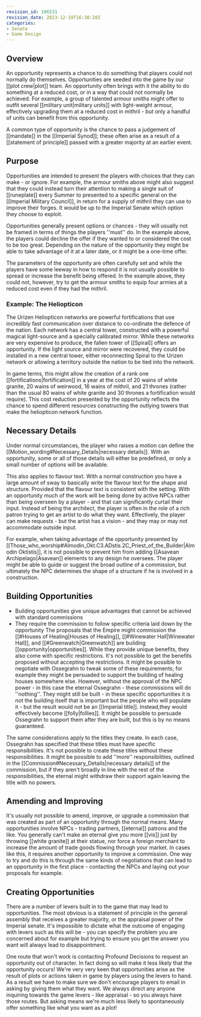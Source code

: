 ```yaml
---
revision_id: 106531
revision_date: 2023-12-19T16:38:20Z
categories:
- Senate
- Game Design
---
```


## Overview
An opportunity represents a chance to do something that players could not normally do themselves. Opportunities are seeded into the game by our [[plot crew|plot]] team. An opportunity often brings with it the ability to do something at a reduced cost, or in a way that could not normally be achieved. For example, a group of talented armour smiths might offer to outfit several [[military unit|military units]] with light-weight armour, effectively upgrading them at a reduced cost in mithril - but only a handful of units can benefit from this opportunity.

A common type of opportunity is the chance to pass a judgement of [[mandate]] in the [[Imperial Synod]]; these often arise as a result of a [[statement of principle]] passed with a greater majority at an earlier event.
## Purpose
Opportunities are intended to present the players with choices that they can make - or ignore. For example, the armour smiths above might also suggest that they could instead turn their attention to making a single suit of [[runeplate]] every Summer to presented to a specific general on the [[Imperial Military Council]], in return for a supply of mithril they can use to improve their forges. It would be up to the Imperial Senate which option they choose to exploit.

Opportunities generally present options or chances - they will usually not be framed in terms of things the players ''must'' do. In the example above, the players could decline the offer if they wanted to or considered the cost to be too great. Depending on the nature of the opportunity they might be able to take advantage of it at a later date, or it might be a one-time offer. 

The parameters of the opportunity are often carefully set and while the players have some leeway in how to respond it is not usually possible to spread or increase the benefit being offered. In the example above, they could not, however, try to get the armour smiths to equip four armies at a reduced cost even if they had the mithril.


### Example: The Heliopticon
The Urizen Heliopticon networks are powerful fortifications that use incredibly fast communication over distance to co-ordinate the defence of the nation. Each network has a central tower, constructed with a powerful magical light-source and a specially calibrated mirror. While these networks are very expensive to produce, the fallen tower of [[Spiral]] offers an opportunity. If the light source and mirror were recovered, they could be installed in a new central tower, either reconnecting Spiral to the Urizen network or allowing a territory outside the nation to be tied into the network.

In game terms, this might allow the creation of a rank one [[fortifications|fortification]] in a year at the cost of 20 wains of white granite, 20 wains of weirwood, 16 wains of mithril, and 21 thrones (rather than the usual 80 wains of white granite and 30 thrones a fortification would require). This cost reduction presented by the opportunity reflects the chance to spend different resources constructing the outlying towers that make the heliopticon network function.


## Necessary Details
Under normal circumstances, the player who raises a motion can define the [[Motion_wording#Necessary_Details|necessary details]]. With an opportunity, some or all of those details will either be predefined, or only a small number of options will be available.

This also applies to flavour text. With a normal construction you have a large amount of sway to basically write the flavour text for the shape and structure. Provided that the flavour text is consistent with the setting. With an opportunity much of the work will be being done by active NPCs rather than being overseen by a player - and that can significantly curtail their input. Instead of being the architect, the player is often in the role of a rich patron trying to get an artist to do what they want. Effectively, the player can make requests - but the artist has a vision - and they may or may not accommodate outside input.

For example, when taking advantage of the opportunity presented by [[Those_who_worship#Almodin_Okt.C3.ADstis.2C_Priest_of_the_Builder|Almodin Oktístis]], it is not possible to prevent him from adding [[Asavean Archipelago|Asavean]] elements to any design he oversees. The player might be able to guide or suggest the broad outline of a commission, but ultimately the NPC determines the shape of a structure if he is involved in a construction.
## Building Opportunities
* Building opportunities give unique advantages that cannot be achieved with standard commissions
* They require the commission to follow specific criteria laid down by the opportunity
The proposals that the Empire might commission the [[#Houses of Healing|Houses of Healing]], [[#Winewater Hall|Winewater Hall]], and [[#Greenwatch|Greenwatch]] are building [[opportunity|opportunities]]. While they provide unique benefits, they also come with specific restrictions. It's not possible to get the benefits proposed without accepting the restrictions. It might be possible to negotiate with Ossegrahn to tweak some of these requirements; for example they might be persuaded to support the building of healing houses somewhere else. However, without the approval of the NPC power - in this case the eternal Ossegrahn - these commissions will do ''nothing''. They might still be built - in these specific opportunities it is not the building itself that is important but the people who will populate it - but the result would not be an [[Imperial title]]. Instead,they would effectively become [[folly|follies]]. It might be possible to persuade Ossegrahn to support them after they are built, but this is by no means guaranteed.

The same considerations apply to the titles they create. In each case, Ossegrahn has specified that these titles must have specific responsibilities. It's not possible to create these titles without these responsibilities. It might be possible to add ''more'' responsibilities, outlined in the [[Commission#Necessary_Details|necessary details]] of the commission, but if they aren't broadly in line with the rest of the responsibilities, the eternal might withdraw their support again leaving the title with no powers.

## Amending and Improving
It's usually not possible to amend, improve, or upgrade a commission that was created as part of an opportunity through the normal means. Many opportunities involve NPCs - trading partners, [[eternal]] patrons and the like. You generally can't make an eternal give you more [[vis]] just by throwing [[white granite]] at their statue, nor force a foreign merchant to increase the amount of trade goods flowing through your market. In cases like this, it requires another opportunity to improve a commission. One way to try and do this is through the same kinds of negotiations that can lead to an opportunity in the first place - contacting the NPCs and laying out your proposals for example.
## Creating Opportunities
There are a number of levers built in to the game that may lead to opportunities. The most obvious is a statement of principle in the general assembly that receives a greater majority, or the appraisal power of the Imperial senate. It's impossible to dictate what the outcome of engaging with levers such as this will be - you can specify the problem you are concerned about for example but trying to ensure you get the answer you want will always lead to disappointment.

One route that won't work is contacting Profound Decisions to request an opportunity out of character. In fact doing so will make it less likely that the opportunity occurs! We're very very keen that opportunities arise as the result of plots or actions taken in game by players using the levers to hand. As a result we have to make sure we don't encourage players to email in asking by giving them what they want. We always direct any anyone inquiring towards the game levers - like appraisal - so you always have those routes. But asking means we're much less likely to spontaneously offer something like what you want as a plot! 


